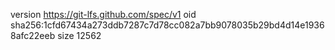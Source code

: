 version https://git-lfs.github.com/spec/v1
oid sha256:1cfd67434a273ddb7287c7d78cc082a7bb9078035b29bd4d14e19368afc22eeb
size 12562
